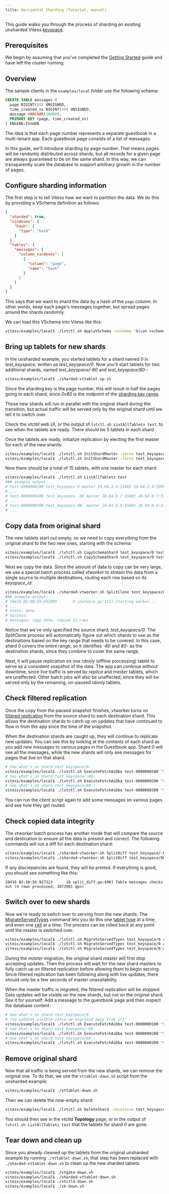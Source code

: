 ```yaml
---
title: Horizontal Sharding (Tutorial, manual)
---
```


This guide walks you through the process of sharding an existing unsharded
Vitess [keyspace](../../overview/concepts#keyspace).

## Prerequisites

We begin by assuming that you've completed the [Getting Started](../../getting-started/local) guide
and have left the cluster running.

## Overview

The sample clients in the `examples/local` folder use the following schema:

``` sql
CREATE TABLE messages (
  page BIGINT(20) UNSIGNED,
  time_created_ns BIGINT(20) UNSIGNED,
  message VARCHAR(10000),
  PRIMARY KEY (page, time_created_ns)
) ENGINE=InnoDB
```

The idea is that each page number represents a separate guestbook in a
multi-tenant app. Each guestbook page consists of a list of messages.

In this guide, we'll introduce sharding by page number.
That means pages will be randomly distributed across shards,
but all records for a given page are always guaranteed to be on the same shard.
In this way, we can transparently scale the database to support arbitrary growth
in the number of pages.

## Configure sharding information

The first step is to tell Vitess how we want to partition the data.
We do this by providing a VSchema definition as follows:

``` json
{
  "sharded": true,
  "vindexes": {
    "hash": {
      "type": "hash"
    }
  },
  "tables": {
    "messages": {
      "column_vindexes": [
        {
          "column": "page",
          "name": "hash"
        }
      ]
    }
  }
}
```

This says that we want to shard the data by a hash of the `page` column.
In other words, keep each page's messages together, but spread pages around
the shards randomly.

We can load this VSchema into Vitess like this:

``` sh
vitess/examples/local$ ./lvtctl.sh ApplyVSchema -vschema "$(cat vschema.json)" test_keyspace
```

## Bring up tablets for new shards

In the unsharded example, you started tablets for a shard
named *0* in *test_keyspace*, written as *test_keyspace/0*.
Now you'll start tablets for two additional shards,
named *test_keyspace/-80* and *test_keyspace/80-*:

``` sh
vitess/examples/local$ ./sharded-vttablet-up.sh
```

Since the sharding key is the page number,
this will result in half the pages going to each shard,
since *0x80* is the midpoint of the
[sharding key range](../sharding#key-ranges-and-partitions).

These new shards will run in parallel with the original shard during the
transition, but actual traffic will be served only by the original shard
until we tell it to switch over.

Check the *vtctld* web UI, or the output of `lvtctl.sh ListAllTablets test`,
to see when the tablets are ready. There should be 5 tablets in each shard.

Once the tablets are ready, initialize replication by electing the first master
for each of the new shards:

``` sh
vitess/examples/local$ ./lvtctl.sh InitShardMaster -force test_keyspace/-80 test-0000000200
vitess/examples/local$ ./lvtctl.sh InitShardMaster -force test_keyspace/80- test-0000000300
```

Now there should be a total of 15 tablets, with one master for each shard:

``` sh
vitess/examples/local$ ./lvtctl.sh ListAllTablets test
### example output:
# test-0000000100 test_keyspace 0 master 10.64.3.4:15002 10.64.3.4:3306 []
# ...
# test-0000000200 test_keyspace -80 master 10.64.0.7:15002 10.64.0.7:3306 []
# ...
# test-0000000300 test_keyspace 80- master 10.64.0.9:15002 10.64.0.9:3306 []
# ...
```

## Copy data from original shard

The new tablets start out empty, so we need to copy everything from the
original shard to the two new ones, starting with the schema:

``` sh
vitess/examples/local$ ./lvtctl.sh CopySchemaShard test_keyspace/0 test_keyspace/-80
vitess/examples/local$ ./lvtctl.sh CopySchemaShard test_keyspace/0 test_keyspace/80-
```

Next we copy the data. Since the amount of data to copy can be very large,
we use a special batch process called *vtworker* to stream the data from a
single source to multiple destinations, routing each row based on its
*keyspace_id*:

``` sh
vitess/examples/local$ ./sharded-vtworker.sh SplitClone test_keyspace/0
### example output:
# I0416 02:08:59.952805       9 instance.go:115] Starting worker...
# ...
# State: done
# Success:
# messages: copy done, copied 11 rows
```

Notice that we've only specified the source shard, *test_keyspace/0*.
The *SplitClone* process will automatically figure out which shards to use
as the destinations based on the key range that needs to be covered.
In this case, shard *0* covers the entire range, so it identifies
*-80* and *80-* as the destination shards, since they combine to cover the
same range.

Next, it will pause replication on one *rdonly* (offline processing) tablet
to serve as a consistent snapshot of the data. The app can continue without
downtime, since live traffic is served by *replica* and *master* tablets,
which are unaffected. Other batch jobs will also be unaffected, since they
will be served only by the remaining, un-paused *rdonly* tablets.

## Check filtered replication

Once the copy from the paused snapshot finishes, *vtworker* turns on
[filtered replication](../sharding#filtered-replication)
from the source shard to each destination shard. This allows the destination
shards to catch up on updates that have continued to flow in from the app since
the time of the snapshot.

When the destination shards are caught up, they will continue to replicate
new updates. You can see this by looking at the contents of each shard as
you add new messages to various pages in the Guestbook app. Shard *0* will
see all the messages, while the new shards will only see messages for pages
that live on that shard.

``` sh
# See what's on shard test_keyspace/0:
vitess/examples/local$ ./lvtctl.sh ExecuteFetchAsDba test-0000000100 "SELECT * FROM messages"
# See what's on shard test_keyspace/-80:
vitess/examples/local$ ./lvtctl.sh ExecuteFetchAsDba test-0000000200 "SELECT * FROM messages"
# See what's on shard test_keyspace/80-:
vitess/examples/local$ ./lvtctl.sh ExecuteFetchAsDba test-0000000300 "SELECT * FROM messages"
```

You can run the client script again to add some messages on various pages
and see how they get routed.

## Check copied data integrity

The *vtworker* batch process has another mode that will compare the source
and destination to ensure all the data is present and correct.
The following commands will run a diff for each destination shard:

``` sh
vitess/examples/local$ ./sharded-vtworker.sh SplitDiff test_keyspace/-80
vitess/examples/local$ ./sharded-vtworker.sh SplitDiff test_keyspace/80-
```

If any discrepancies are found, they will be printed.
If everything is good, you should see something like this:

```
I0416 02:10:56.927313      10 split_diff.go:496] Table messages checks out (4 rows processed, 1072961 qps)
```

## Switch over to new shards

Now we're ready to switch over to serving from the new shards.
The [MigrateServedTypes](../../reference/vtctl#migrateservedtypes)
command lets you do this one
[tablet type](../../overview/concepts#tablet) at a time,
and even one [cell](../../overview/concepts#cell-data-center)
at a time. The process can be rolled back at any point *until* the master is
switched over.

``` sh
vitess/examples/local$ ./lvtctl.sh MigrateServedTypes test_keyspace/0 rdonly
vitess/examples/local$ ./lvtctl.sh MigrateServedTypes test_keyspace/0 replica
vitess/examples/local$ ./lvtctl.sh MigrateServedTypes test_keyspace/0 master
```

During the *master* migration, the original shard master will first stop
accepting updates. Then the process will wait for the new shard masters to
fully catch up on filtered replication before allowing them to begin serving.
Since filtered replication has been following along with live updates, there
should only be a few seconds of master unavailability.

When the master traffic is migrated, the filtered replication will be stopped.
Data updates will be visible on the new shards, but not on the original shard.
See it for yourself: Add a message to the guestbook page and then inspect
the database content:

``` sh
# See what's on shard test_keyspace/0
# (no updates visible since we migrated away from it):
vitess/examples/local$ ./lvtctl.sh ExecuteFetchAsDba test-0000000100 "SELECT * FROM messages"
# See what's on shard test_keyspace/-80:
vitess/examples/local$ ./lvtctl.sh ExecuteFetchAsDba test-0000000200 "SELECT * FROM messages"
# See what's on shard test_keyspace/80-:
vitess/examples/local$ ./lvtctl.sh ExecuteFetchAsDba test-0000000300 "SELECT * FROM messages"
```

## Remove original shard

Now that all traffic is being served from the new shards, we can remove the
original one. To do that, we use the `vttablet-down.sh` script from the
unsharded example:

``` sh
vitess/examples/local$ ./vttablet-down.sh
```

Then we can delete the now-empty shard:

``` sh
vitess/examples/local$ ./lvtctl.sh DeleteShard -recursive test_keyspace/0
```

You should then see in the vtctld **Topology** page, or in the output of
`lvtctl.sh ListAllTablets test` that the tablets for shard *0* are gone.

## Tear down and clean up

Since you already cleaned up the tablets from the original unsharded example by
running `./vttablet-down.sh`, that step has been replaced with
`./sharded-vttablet-down.sh` to clean up the new sharded tablets.

``` sh
vitess/examples/local$ ./vtgate-down.sh
vitess/examples/local$ ./sharded-vttablet-down.sh
vitess/examples/local$ ./vtctld-down.sh
vitess/examples/local$ ./zk-down.sh
```


